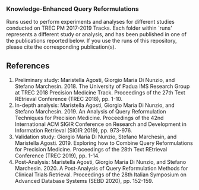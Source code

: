 ### Knowledge-Enhanced Query Reformulations

Runs used to perform experiments and analyses for different studies conducted on TREC PM 2017-2019 Tracks. Each folder within `runs' represents a different study or analysis, and has been published in one of the publications reported below. If you use the runs of this repository, please cite the corresponding publication(s).

## References 
1. Preliminary study: Maristella Agosti, Giorgio Maria Di Nunzio, and Stefano Marchesin. 2018. The University of Padua IMS Research Group at TREC 2018 Precision Medicine Track. Proceedings of the 27th Text REtrieval Conference (TREC 2018), pp. 1-10. 
2. In-depth analysis: Maristella Agosti, Giorgio Maria Di Nunzio, and Stefano Marchesin. 2019. An Analysis of Query Reformulation Techniques for Precision Medicine. Proceedings of the 42nd International ACM SIGIR Conference on Research and Development in Information Retrieval (SIGIR 2019), pp. 973-976.
3. Validation study: Giorgio Maria Di Nunzio, Stefano Marchesin, and Maristella Agosti. 2019. Exploring how to Combine Query Reformulations for Precision Medicine. Proceedings of the 28th Text REtrieval Conference (TREC 2019), pp. 1-14.
4. Post-Analysis: Maristella Agosti, Giorgio Maria Di Nunzio, and Stefano Marchesin. 2020. A Post-Analysis of Query Reformulation Methods for Clinical Trials Retrieval. Proceedings
of the 28th Italian Symposium on Advanced Database Systems (SEBD 2020), pp. 152-159.
